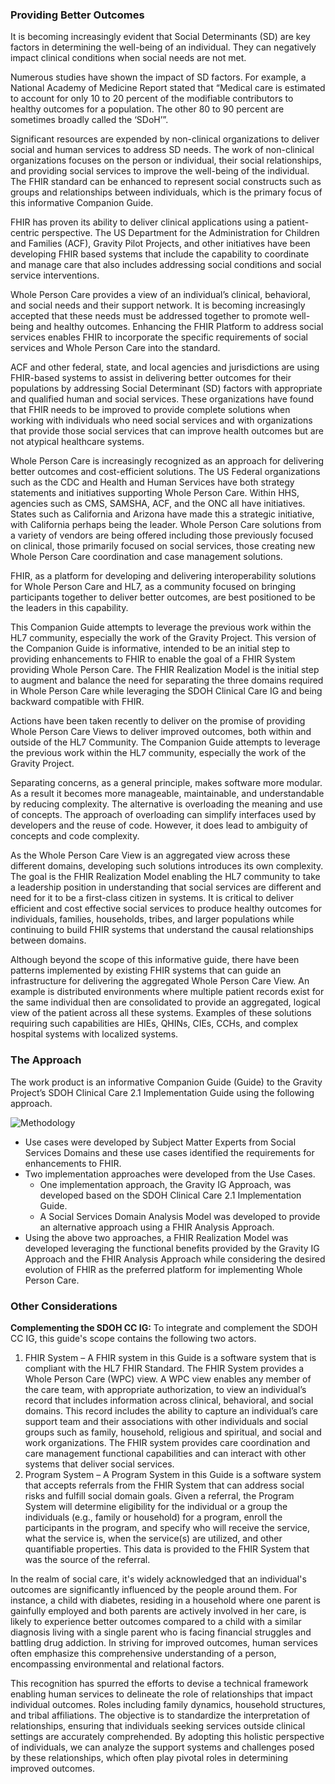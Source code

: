### Providing Better Outcomes ###
It is becoming increasingly evident that Social Determinants (SD) are key factors in determining the well-being of an individual. They can negatively impact clinical conditions when social needs are not met. 

Numerous studies have shown the impact of SD factors. For example, a National Academy of Medicine Report stated that “Medical care is estimated to account for only 10 to 20 percent of the modifiable contributors to healthy outcomes for a population. The other 80 to 90 percent are sometimes broadly called the ‘SDoH’”. 

Significant resources are expended by non-clinical organizations to deliver social and human services to address SD needs. The work of non-clinical organizations focuses on the person or individual, their social relationships, and providing social services to improve the well-being of the individual. The FHIR standard can be enhanced to represent social constructs such as groups and relationships between individuals, which is the primary focus of this informative Companion Guide.

FHIR has proven its ability to deliver clinical applications using a patient-centric perspective. The US Department for the Administration for Children and Families (ACF), Gravity Pilot Projects, and other initiatives have been developing FHIR based systems that include the capability to coordinate and manage care that also includes addressing social conditions and social service interventions. 

Whole Person Care provides a view of an individual’s clinical, behavioral, and social needs and their support network. It is becoming increasingly accepted that these needs must be addressed together to promote well-being and healthy outcomes. Enhancing the FHIR Platform to address social services enables FHIR to incorporate the specific requirements of social services and Whole Person Care into the standard.

ACF and other federal, state, and local agencies and jurisdictions are using FHIR-based systems to assist in delivering better outcomes for their populations by addressing Social Determinant (SD) factors with appropriate and qualified human and social services. These organizations have found that FHIR needs to be improved to provide complete solutions when working with individuals who need social services and with organizations that provide those social services that can improve health outcomes but are not atypical healthcare systems.

Whole Person Care is increasingly recognized as an approach for delivering better outcomes and cost-efficient solutions. The US Federal organizations such as the CDC and Health and Human Services have both strategy statements and initiatives supporting Whole Person Care. Within HHS, agencies such as CMS, SAMSHA, ACF, and the ONC all have initiatives. States such as California and Arizona have made this a strategic initiative, with California perhaps being the leader. Whole Person Care solutions from a variety of vendors are being offered including those previously focused on clinical, those primarily focused on social services, those creating new Whole Person Care coordination and case management solutions.

FHIR, as a platform for developing and delivering interoperability solutions for Whole Person Care and HL7, as a community focused on bringing participants together to deliver better outcomes, are best positioned to be the leaders in this capability. 

This Companion Guide attempts to leverage the previous work within the HL7 community, especially the work of the Gravity Project. This version of the Companion Guide is informative, intended to be an initial step to providing enhancements to FHIR to enable the goal of a FHIR System providing Whole Person Care. The FHIR Realization Model is the initial step to augment and balance the need for separating the three domains required in Whole Person Care while leveraging the SDOH Clinical Care IG and being backward compatible with FHIR. 

Actions have been taken recently to deliver on the promise of providing Whole Person Care Views to deliver improved outcomes, both within and outside of the HL7 Community. The Companion Guide attempts to leverage the previous work within the HL7 community, especially the work of the Gravity Project. 

Separating concerns, as a general principle, makes software more modular. As a result it becomes more manageable, maintainable, and understandable by reducing complexity. The alternative is overloading the meaning and use of concepts.  The approach of overloading can simplify interfaces used by developers and the reuse of code. However, it does lead to ambiguity of concepts and code complexity. 

As the Whole Person Care View is an aggregated view across these different domains, developing such solutions introduces its own complexity. The goal is the FHIR Realization Model enabling the HL7 community to take a leadership position in understanding that social services are different and need for it to be a first-class citizen in systems. It is critical to deliver efficient and cost effective social services to produce healthy outcomes for individuals, families, households, tribes, and larger populations while continuing to build FHIR systems that understand the causal relationships between domains.

Although beyond the scope of this informative guide, there have been patterns implemented by existing FHIR systems that can guide an infrastructure for delivering the aggregated Whole Person Care View.  An example is distributed environments where multiple patient records exist for the same individual then are consolidated to provide an aggregated, logical view of the patient across all these systems. Examples of these solutions requiring such capabilities are HIEs, QHINs, CIEs, CCHs, and complex hospital systems with localized systems. 

### The Approach
The work product is an informative Companion Guide (Guide) to the Gravity Project’s SDOH Clinical Care 2.1 Implementation Guide using the following approach.

![Methodology](backgroundApproach.png)

* Use cases were developed by Subject Matter Experts from Social Services Domains and these use cases identified the requirements for enhancements to FHIR.
* Two implementation approaches were developed from the Use Cases.
   * One implementation approach, the Gravity IG  Approach, was developed based on the SDOH Clinical Care 2.1 Implementation Guide.
   * A Social Services Domain Analysis Model was developed to provide an alternative approach using a FHIR Analysis Approach.
* Using the above two approaches, a FHIR Realization Model was developed leveraging the functional benefits provided by the Gravity IG Approach and the FHIR Analysis Approach while considering the desired evolution of FHIR as the preferred platform for implementing Whole Person Care.

### Other Considerations
**Complementing the SDOH CC IG:** To integrate and complement the SDOH CC IG, this guide's scope contains the following two actors.

1. FHIR System – A FHIR system in this Guide is a software system that is compliant with the HL7 FHIR Standard. The FHIR System provides a Whole Person Care (WPC) view. A WPC view enables any member of the care team, with appropriate authorization, to view an individual’s record that includes information across clinical, behavioral, and social domains. This record includes the ability to capture an individual’s care support team and their associations with other individuals and social groups such as family, household, religious and spiritual,  and social and work organizations. The FHIR system provides care coordination and care management functional capabilities and can interact with other systems that deliver social services.
2. Program System – A Program System in this Guide is a software system that accepts referrals from the FHIR System that can address social risks and fulfill social domain goals. Given a referral, the Program System will determine eligibility for the individual or a group the individuals (e.g., family or household) for a program, enroll the participants in the program, and specify who will receive the service, what the service is, when the service(s) are utilized, and other quantifiable properties. This data is provided to the FHIR System that was the source of the referral.
 
In the realm of social care, it's widely acknowledged that an individual's outcomes are significantly influenced by the people around them. For instance, a child with diabetes, residing in a household where one parent is gainfully employed and both parents are actively involved in her care, is likely to experience better outcomes compared to a child with a similar diagnosis living with a single parent who is facing financial struggles and battling drug addiction. In striving for improved outcomes, human services often emphasize this comprehensive understanding of a person, encompassing environmental and relational factors. 

This recognition has spurred the efforts to devise a technical framework enabling human services to delineate the role of relationships that impact individual outcomes. Roles including family dynamics, household structures, and tribal affiliations. The objective is to standardize the interpretation of relationships, ensuring that individuals seeking services outside clinical settings are accurately comprehended. By adopting this holistic perspective of individuals, we can analyze the support systems and challenges posed by these relationships, which often play pivotal roles in determining improved outcomes.

